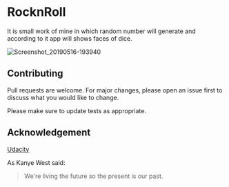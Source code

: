# RocknRoll

It is small work of mine in which random number will generate  and according to it app will shows faces of dice.

 ![Screenshot_20190516-193940](https://user-images.githubusercontent.com/41753685/57862578-38426600-7816-11e9-98eb-d3d57fcf8a47.png)

 
## Contributing
Pull requests are welcome. For major changes, please open an issue first to discuss what you would like to change.

Please make sure to update tests as appropriate.

## Acknowledgement
[Udacity](https://classroom.udacity.com/courses/ud9012/)


As Kanye West said:

> We're living the future so
>the present is our past.
